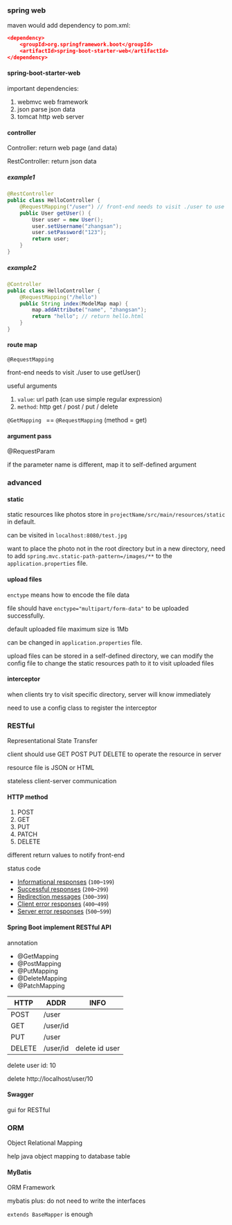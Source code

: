 

### spring web

maven would add dependency to pom.xml: 

```json
<dependency>
	<groupId>org.springframework.boot</groupId>
    <artifactId>spring-boot-starter-web</artifactId>
</dependency>
```



#### spring-boot-starter-web

important dependencies:

1. webmvc	web framework
2. json           parse json data
3. tomcat      http web server



#### controller

Controller: return web page (and data)

RestController: return json data



##### example1

```java
@RestController
public class HelloController {
    @RequestMapping("/user") // front-end needs to visit ./user to use getUser()
    public User getUser() {
        User user = new User();
        user.setUsername("zhangsan");
        user.setPassword("123");
        return user;
    }
}
```



##### example2

```java
@Controller
public class HelloController {
    @RequestMapping("/hello")
    public String index(ModelMap map) {
        map.addAttribute("name", "zhangsan");
        return "hello";	// return hello.html
    }
}
```





#### route map

`@RequestMapping`

front-end needs to visit ./user to use getUser()

useful arguments

1. `value`: url path (can use simple regular expression)
2. `method`: http get / post / put / delete

`@GetMapping ` == `@RequestMapping` (method = get)





#### argument pass

@RequestParam

if the parameter name is different, map it to self-defined argument





### advanced

#### static

static resources like photos store in `projectName/src/main/resources/static` in default.

can be visited in `localhost:8080/test.jpg`

want to place the photo not in the root directory but in a new directory, need to add `spring.mvc.static-path-pattern=/images/**` to the `application.properties` file.



#### upload files

`enctype` means how to encode the file data

file should have `enctype="multipart/form-data"` to be uploaded successfully.

default uploaded file maximum size is 1Mb

can be changed in `application.properties` file.

upload files can be stored in a self-defined directory, we can modify the config file to change the static resources path to it to visit uploaded files



#### interceptor

when clients try to visit specific directory, server will know immediately

need to use a config class to register the interceptor





### RESTful

Representational State Transfer

client should use GET POST PUT DELETE to operate the resource in server

resource file is JSON or HTML

stateless client-server communication



#### HTTP method

1. POST
2. GET
3. PUT
4. PATCH
5. DELETE

different return values to notify front-end



status code

- [Informational responses](https://developer.mozilla.org/en-US/docs/Web/HTTP/Status#information_responses) (`100`–`199`)
- [Successful responses](https://developer.mozilla.org/en-US/docs/Web/HTTP/Status#successful_responses) (`200`–`299`)
- [Redirection messages](https://developer.mozilla.org/en-US/docs/Web/HTTP/Status#redirection_messages) (`300`–`399`)
- [Client error responses](https://developer.mozilla.org/en-US/docs/Web/HTTP/Status#client_error_responses) (`400`–`499`)
- [Server error responses](https://developer.mozilla.org/en-US/docs/Web/HTTP/Status#server_error_responses) (`500`–`599`)



#### Spring Boot implement RESTful API

annotation

- @GetMapping
- @PostMapping
- @PutMapping
- @DeleteMapping
- @PatchMapping



| HTTP   | ADDR     | INFO           |
| ------ | -------- | -------------- |
| POST   | /user    |                |
| GET    | /user/id |                |
| PUT    | /user    |                |
| DELETE | /user/id | delete id user |

delete user id: 10

delete http://localhost/user/10





#### Swagger

gui for RESTful 







### ORM

Object Relational Mapping

help java object mapping to database table



#### MyBatis

ORM Framework



mybatis plus: do not need to write the interfaces

`extends BaseMapper` is enough
